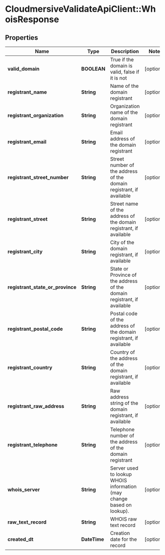 # CloudmersiveValidateApiClient::WhoisResponse

## Properties
Name | Type | Description | Notes
------------ | ------------- | ------------- | -------------
**valid_domain** | **BOOLEAN** | True if the domain is valid, false if it is not | [optional] 
**registrant_name** | **String** | Name of the domain registrant | [optional] 
**registrant_organization** | **String** | Organization name of the domain registrant | [optional] 
**registrant_email** | **String** | Email address of the domain registrant | [optional] 
**registrant_street_number** | **String** | Street number of the address of the domain registrant, if available | [optional] 
**registrant_street** | **String** | Street name of the address of the domain registrant, if available | [optional] 
**registrant_city** | **String** | City of the domain registrant, if available | [optional] 
**registrant_state_or_province** | **String** | State or Province of the address of the domain registrant, if available | [optional] 
**registrant_postal_code** | **String** | Postal code of the address of the domain registrant, if available | [optional] 
**registrant_country** | **String** | Country of the address of the domain registrant, if available | [optional] 
**registrant_raw_address** | **String** | Raw address string of the domain registrant, if available | [optional] 
**registrant_telephone** | **String** | Telephone number of the address of the domain registrant | [optional] 
**whois_server** | **String** | Server used to lookup WHOIS information (may change based on lookup). | [optional] 
**raw_text_record** | **String** | WHOIS raw text record | [optional] 
**created_dt** | **DateTime** | Creation date for the record | [optional] 



